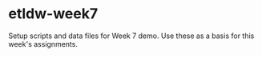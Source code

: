 # etldw-week7

Setup scripts and data files for Week 7 demo.  Use these as a basis for this week's assignments.
